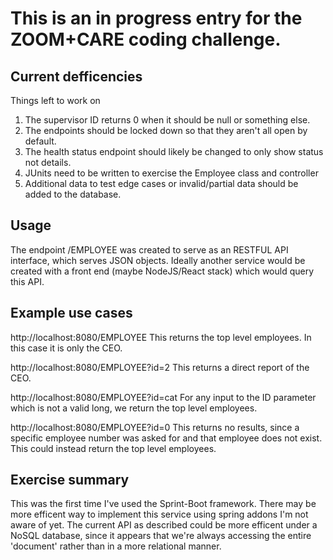 # This is an in progress entry for the ZOOM+CARE coding challenge.

## Current defficencies
Things left to work on 

1. The supervisor ID returns 0 when it should be null or something else. 
2. The endpoints should be locked down so that they aren't all open by default. 
3. The health status endpoint should likely be changed to only show status not details. 
4. JUnits need to be written to exercise the Employee class and controller
5. Additional data to test edge cases or invalid/partial data should be added to the database.

## Usage
The endpoint /EMPLOYEE was created to serve as an RESTFUL API interface, which serves JSON objects.  Ideally another service would be created with a front end (maybe NodeJS/React stack) which would query this API.

## Example use cases

http://localhost:8080/EMPLOYEE 
This returns the top level employees.  In this case it is only the CEO.

http://localhost:8080/EMPLOYEE?id=2
This returns a direct report of the CEO.

http://localhost:8080/EMPLOYEE?id=cat
For any input to the ID parameter which is not a valid long, we return the top level employees.

http://localhost:8080/EMPLOYEE?id=0
This returns no results, since a specific employee number was asked for and that employee does not exist.  This could instead return the top level employees.

## Exercise summary
This was the first time I've used the Sprint-Boot framework.  There may be more efficent way to implement this service using spring addons I'm not aware of yet.  The current API as described could be more efficent under a NoSQL database, since it appears that we're always accessing the entire 'document' rather than in a more relational manner.

